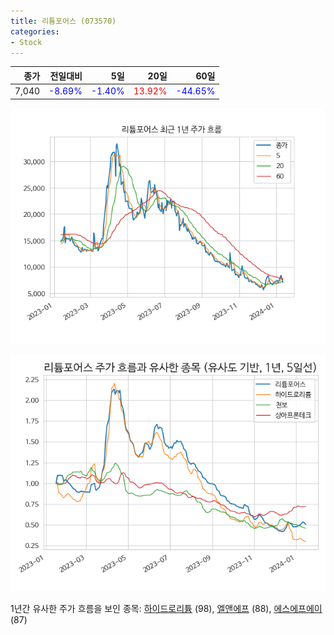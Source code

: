 ```yaml
---
title: 리튬포어스 (073570)
categories:
- Stock
---
```


|종가|전일대비|5일|20일|60일|
|---:|-------:|--:|---:|---:|
|7,040|<span style="color: blue">-8.69%</span>|<span style="color: blue">-1.40%</span>|<span style="color: red">13.92%</span>|<span style="color: blue">-44.65%</span>|


<!-- more -->

![073570](/assets/images/stock/073570.png)

![073570](/assets/images/stock/073570_sim.png)

1년간 유사한 주가 흐름을 보인 종목:
[하이드로리튬](/stock/101670/) (98),
[엘앤에프](/stock/066970/) (88),
[에스에프에이](/stock/056190/) (87)